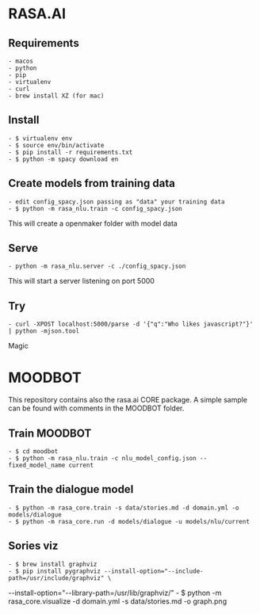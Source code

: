 # RASA.AI

## Requirements

    - macos
    - python
    - pip
    - virtualenv
    - curl
    - brew install XZ (for mac)

## Install

    - $ virtualenv env
    - $ source env/bin/activate
    - $ pip install -r requirements.txt
    - $ python -m spacy download en

## Create models from training data

    - edit config_spacy.json passing as "data" your training data
    - $ python -m rasa_nlu.train -c config_spacy.json

This will create a openmaker folder with model data

## Serve

    - python -m rasa_nlu.server -c ./config_spacy.json

This will start a server listening on port 5000

## Try

    - curl -XPOST localhost:5000/parse -d '{"q":"Who likes javascript?"}' | python -mjson.tool

Magic

# MOODBOT

This repository contains also the rasa.ai CORE package.
A simple sample can be found with comments in the MOODBOT folder.

## Train MOODBOT

    - $ cd moodbot
    - $ python -m rasa_nlu.train -c nlu_model_config.json --fixed_model_name current

## Train the dialogue model

    - $ python -m rasa_core.train -s data/stories.md -d domain.yml -o models/dialogue
    - $ python -m rasa_core.run -d models/dialogue -u models/nlu/current

## Sories viz

    - $ brew install graphviz
    - $ pip install pygraphviz --install-option="--include-path=/usr/include/graphviz" \
  --install-option="--library-path=/usr/lib/graphviz/"
    - $ python -m rasa_core.visualize -d domain.yml -s data/stories.md -o graph.png
